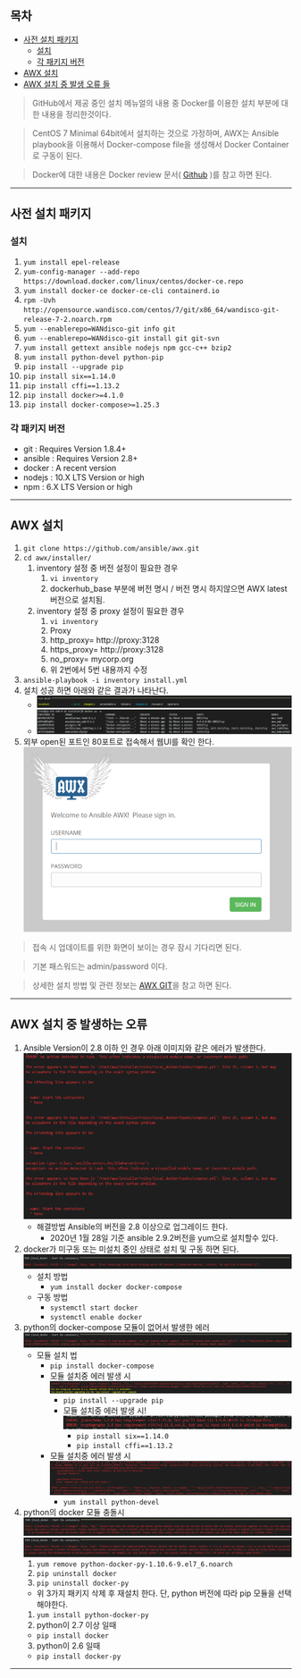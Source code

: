 ## 목차
- [사전 설치 패키지](#1)
  - [설치](#1-1)
  - [각 패키지 버전](#1)
- [AWX 설치](#2)
- [AWX 설치 중 발생 오류 들](#3)

> GitHub에서 제공 중인 설치 메뉴얼의 내용 중 Docker를 이용한 설치 부분에 대한 내용을 정리한것이다.

> CentOS 7 Minimal 64bit에서 설치하는 것으로 가정하며, AWX는 Ansible playbook을 이용해서 Docker-compose file을 생성해서 Docker Container로 구동이 된다.

> Docker에 대한 내용은 Docker review 문서( [Github](https://github.com/andrewjin89/Docker_Review) )를 참고 하면 된다.

---

<a name="1"></a>

## 사전 설치 패키지

<a name="1-1"></a>

### 설치
1. `yum install epel-release`
2. `yum-config-manager --add-repo https://download.docker.com/linux/centos/docker-ce.repo`
3. `yum install docker-ce docker-ce-cli containerd.io`
4. `rpm -Uvh http://opensource.wandisco.com/centos/7/git/x86_64/wandisco-git-release-7-2.noarch.rpm`
5. `yum --enablerepo=WANdisco-git info git`
6. `yum --enablerepo=WANdisco-git install git git-svn`
7. `yum install gettext ansible nodejs npm gcc-c++ bzip2`
8. `yum install python-devel python-pip`
9. `pip install --upgrade pip`
10. `pip install six==1.14.0`
11. `pip install cffi==1.13.2`
12. `pip install docker>=4.1.0`
13. `pip install docker-compose>=1.25.3`

<a name="1-2"></a>

### 각 패키지 버전
- git : Requires Version 1.8.4+
- ansible : Requires Version 2.8+
- docker : A recent version
- nodejs : 10.X LTS Version or high
- npm : 6.X LTS Version or high

---

<a name="2"></a>

## AWX 설치
1. `git clone https://github.com/ansible/awx.git`
2. `cd awx/installer/`
   1. inventory 설정 중 버전 설정이 필요한 경우
      1. `vi inventory`
      2. dockerhub_base 부분에 버전 명시 / 버전 명시 하지않으면 AWX latest 버전으로 설치됨.
   2. inventory 설정 중 proxy 설정이 필요한 경우
      1. `vi inventory`
      2. Proxy
      3. http_proxy= http://proxy:3128
      4. https_proxy= http://proxy:3128
      5. no_proxy= mycorp.org
      6. 위 2번에서 5번 내용까지 수정
3. `ansible-playbook -i inventory install.yml`
4. 설치 성공 하면 아래와 같은 결과가 나타난다.
   - ![](images/2020-01-28-16-24-27.png)
   - ![](images/2020-01-28-16-24-48.png)
5. 외부 open된 포트인 80포트로 접속해서 웹UI를 확인 한다.![](images/2020-01-29-09-41-12.png)
> 접속 시 업데이트를 위한 화면이 보이는 경우 잠시 기다리면 된다.

> 기본 패스워드는 admin/password 이다.

> 상세한 설치 방법 및 관련 정보는 [AWX GIT](https://github.com/ansible/awx/blob/accf000bdf5acdec46080e71f6d5650e62188764/INSTALL.md#installing-awx)을 참고 하면 된다.

---

<a name="3"></a>

## AWX 설치 중 발생하는 오류

1. Ansible Version이 2.8 이하 인 경우 아래 이미지와 같은 에러가 발생한다.![](images/2020-01-28-15-29-12.png)
   - 해결방법 Ansible의 버전을 2.8 이상으로 업그레이드 한다.
     - 2020년 1월 28일 기준 ansible 2.9.2버전을 yum으로 설치할수 있다.
2. docker가 미구동 또는 미설치 중인 상태로 설치 및 구동 하면 된다.![](images/2020-01-28-15-33-47.png)
   - 설치 방법
     - `yum install docker docker-compose`
   - 구동 방법
     - `systemctl start docker`
     - `systemctl enable docker`
3. python의 docker-compose 모듈이 없어서 발생한 에러![](images/2020-01-28-15-38-59.png)
   - 모듈 설치 법
     - `pip install docker-compose`
     - 모듈 설치중 에러 발생 시![](images/2020-01-28-15-42-12.png)
       - `pip install --upgrade pip`
       - 모듈 설치중 에러 발생 시!![](images/2020-01-28-16-02-53.png)
         - `pip install six==1.14.0`
         - `pip install cffi==1.13.2`
     - 모듈 설치중 에러 발생 시![](images/2020-01-28-16-06-29.png)
       - `yum install python-devel`
4. python의 docker 모듈 충돌시 ![](images/2020-01-28-16-09-40.png)![](images/2020-01-28-16-17-02.png)
   1. `yum remove python-docker-py-1.10.6-9.el7_6.noarch`
   2. `pip uninstall docker`
   3. `pip uninstall docker-py`
   - 위 3가지 패키지 삭제 후 재설치 한다. 단, python 버전에 따라 pip 모듈을 선택해야한다.
   1. `yum install python-docker-py`
   2. python이 2.7 이상 일때
     - `pip install docker`
   3. python이 2.6 일때
     - `pip install docker-py`
---
